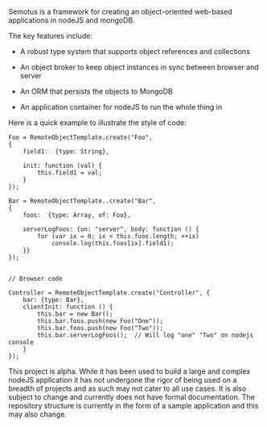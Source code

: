 Semotus is a framework for creating an object-oriented web-based applications in nodeJS and mongoDB.

The key features include:

- A robust type system that supports object references and collections

- An object broker to keep object instances in sync between browser and server

- An ORM that persists the objects to MongoDB

- An application container for nodeJS to run the whole thing in


Here is a quick example to illustrate the style of code:
````
Foo = RemoteObjectTemplate.create("Foo",
{
	field1:  {type: String},

	init: function (val) {
		this.field1 = val;
	}
});

Bar = RemoteObjectTemplate..create("Bar",
{
	foos:  {type: Array, of: Foo},

	serverLogFoos: {on: "server", body: function () {
		for (var ix = 0; ix < this.foos.length; ++ix)
			console.log(this.foos[ix].field1);
	}}
});


// Browser code

Controller = RemoteObjectTemplate.create("Controller", {
	bar: {type: Bar},
	clientInit: function () {
		this.bar = new Bar();
		this.bar.foos.push(new Foo("One"));
		this.bar.foos.push(new Foo("Two"));
		this.bar.serverLogFoos();  // Will log "one" "Two" on nodejs console
	}
});
````
This project is alpha.  While it has been used to build a large and complex nodeJS application it has not undergone the rigor of being used on a breadth of projects and as such may not cater to all use cases.  It is also subject to change and currently does not have formal documentation.
The repository structure is currently in the form of a sample application and this may also change.


